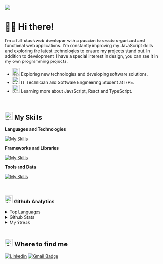 ![](https://lh3.googleusercontent.com/pw/AP1GczOCUunPZczyy8erWZDYJ9pGWdEhtJrXyTQjJrI5OZsMmcgkiyOCVXNtFxhtvaU1uaoeJEvp_bDvAVABYfQt-dqdYDcXU2N_Qx2lGfqMAXmmvLZ7aqLkLkbMbp1A8JbRC0XtXsyqu-K1qMXfcLM_763b=w1366-h342-s-no-gm?authuser=0)

# 👋🏼 Hi there! 
I’m a full-stack web developer with a passion to create organized and functional web applications. I'm constantly improving my JavaScript skills and exploring the latest technologies to ensure my projects stand out. In addition to development, I have a special interest in design, you can see it in my own programming projects.

- <img src="https://raw.githubusercontent.com/Tarikul-Islam-Anik/Animated-Fluent-Emojis/master/Emojis/Smilies/Thinking%20Face.png" alt="Thinking Face" width="25" height="25" /> Exploring new technologies and developing software solutions.
- <img src="https://raw.githubusercontent.com/Tarikul-Islam-Anik/Animated-Fluent-Emojis/master/Emojis/People%20with%20professions/Man%20Student%20Light%20Skin%20Tone.png" alt="Man Student Light Skin Tone" width="25" height="25" /> IT Technician and Software Engineering Student at IFPE.
- <img src="https://raw.githubusercontent.com/Tarikul-Islam-Anik/Animated-Fluent-Emojis/master/Emojis/Animals/Seedling.png" alt="Seedling" width="25" height="25" /> Learning more about JavaScript, React and TypeScript.

<br/>

## <img src="https://raw.githubusercontent.com/Tarikul-Islam-Anik/Animated-Fluent-Emojis/master/Emojis/Travel%20and%20places/Rocket.png" alt="Rocket" width="25" height="25" /> My Skills

**Languages and Technologies**

[![My Skills](https://skillicons.dev/icons?i=js,html,css,babel,webpack)](https://skillicons.dev)

**Frameworks and Libraries**

[![My Skills](https://skillicons.dev/icons?i=nodejs,tailwind,express)](https://skillicons.dev)

**Tools and Data**

[![My Skills](https://skillicons.dev/icons?i=github,git,figma,mongodb)](https://skillicons.dev)

<br>

### <img src="https://raw.githubusercontent.com/Tarikul-Islam-Anik/Animated-Fluent-Emojis/master/Emojis/Travel%20and%20places/Star.png" alt="Star" width="25" height="25" /> Github Analytics
<details>
  <summary> Top Languages </summary>
  <p>
    <img src="https://github-readme-stats.vercel.app/api/top-langs/?username=felps1z&theme=dark&show_icons=true&hide_border=true&layout=compact" alt="felps1z's Top Languages">
  </p>
</details>
<details>
  <summary> Github Stats </summary>
  <p>
    <img src="https://github-readme-stats.vercel.app/api?username=felps1z&theme=dark&show_icons=true&hide_border=true&count_private=true" alt="felps1z's Stats">
  </p>
</details>
<details>
  <summary> My Streak </summary>
  <p>
    <img src="https://github-readme-streak-stats.herokuapp.com/?user=felps1z&theme=dark&hide_border=true" alt="felps1z's Streak">
  </p>
</details>
<br>

## <img src="https://raw.githubusercontent.com/Tarikul-Islam-Anik/Animated-Fluent-Emojis/master/Emojis/Objects/Closed%20Mailbox%20with%20Raised%20Flag.png" alt="Closed Mailbox with Raised Flag" width="25" height="25" /> Where to find me

[![Linkedin](https://img.shields.io/badge/-felps1z-blue?style=flat-square&logo=Linkedin&logoColor=white&link=https://linkedin.com/in/)]()
[![Gmail Badge](https://img.shields.io/badge/-fesantos.dev@gmail.com-006bed?style=flat-square&logo=Gmail&logoColor=white&link=mailto:fesantos.dev@gmail.com)](mailto:fesantos.dev@gmail.com)

